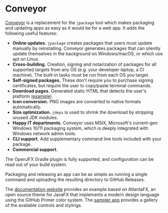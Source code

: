# Conveyor

[Conveyor](https://www.hydraulic.software) is a replacement for the `jpackage` tool which makes packaging and updating apps as easy as it would be for a web app. It adds the following useful features:

* **Online updates.** `jpackage` creates packages that users must update manually by reinstalling. Conveyor generates packages that can silently update themselves in the background on Windows/macOS, or which use apt on Linux.
* **Cross-building.** Creation, signing and notarization of packages for all supported targets from any OS (e.g. your developer laptop, a CI machine). The built-in tasks must be run from each OS you target.
* **Self-signed packages.** These don't require you to purchase signing certificates, but require the user to copy/paste terminal commands.
* **Download pages.** Generated static HTML that detects the user's platform ([example](https://downloads.hydraulic.dev/atlantafx/sampler/download.html)).
* **Icon conversion.** PNG images are converted to native formats automatically.
* **Size optimization.** `jdeps` is used to shrink the download by stripping unused JDK modules.
* **Happy IT departments.** Conveyor uses MSIX, Microsoft's current-gen Windows 10/11 packaging system, which is deeply integrated with Windows network admin tools.
* **CLI support.** Add supplementary command line tools included with your package.
* **Commercial support.**

The OpenJFX Gradle plugin is fully supported, and configuration can be read out of your build system.

Packaging and releasing an app can be as simple as running a single command and uploading the resulting directory to GitHub Releases.

The [documentation website](https://conveyor.hydraulic.dev) provides an example based on AtlantaFX, an open source theme for JavaFX that implements a modern design language using the GitHub Primer color system. The [sampler app](https://conveyor.hydraulic.dev/9.2/sample-apps/#jvm-atlantafx-sampler) provides a gallery of the available controls and stylings.